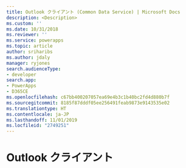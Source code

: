 ```yaml
---
title: Outlook クライアント (Common Data Service) | Microsoft Docs
description: <Description>
ms.custom: ''
ms.date: 10/31/2018
ms.reviewer: ''
ms.service: powerapps
ms.topic: article
author: sriharibs
ms.author: jdaly
manager: ryjones
search.audienceType:
- developer
search.app:
- PowerApps
- D365CE
ms.openlocfilehash: c67bb400207057ea69e4b3c1b40bc2fd4d880b7f
ms.sourcegitcommit: 8185f87dddf05ee256491feab9873e9143535e02
ms.translationtype: HT
ms.contentlocale: ja-JP
ms.lasthandoff: 11/01/2019
ms.locfileid: "2749251"
---
```

# <a name="outlook-client"></a>Outlook クライアント

<!-- A higher level topic to make information about outlook client discoverable since otherwise it may be hidden?

All outlook client topics ought to be in powerapps-docs/developer/common-data-service/outlook-client/


A replacement for 
https://docs.microsoft.com/dynamics365/customer-engagement/developer/extend-customer-engagement-outlook -->